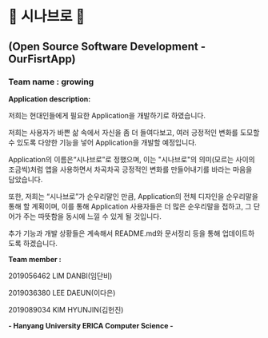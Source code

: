 # :deciduous_tree: 시나브로 :deciduous_tree:

##                                                     (Open Source Software Development - OurFisrtApp)

###                                                                                Team name : growing 


**Application description:**

저희는 현대인들에게 필요한 Application을 개발하기로 하였습니다.

저희는 사용자가 바쁜 삶 속에서 자신을 좀 더 들여다보고, 여러 긍정적인 변화를 도모할 수 있도록 다양한 기능을 넣어 Application을 개발할 예정입니다. 

Application의 이름은“시나브로”로 정했으며, 이는 "시나브로"의 의미(모르는 사이의 조금씩)처럼 앱을 사용하면서 차곡차곡 긍정적인 변화를 만들어내기를 바라는 마음을 담았습니다. 

또한, 저희는 “시나브로”가 순우리말인 만큼, Application의 전체 디자인을 순우리말을 통해 할 계획이며, 이를 통해 Application 사용자들은 더 많은 순우리말을 접하고, 그 단어가 주는 따뜻함을 동시에 느낄 수 있게 될 것입니다.

추가 기능과 개발 상황들은 계속해서 README.md와 문서정리 등을 통해 업데이트하도록 하겠습니다.



**Team member :**

2019056462 LIM DANBI(임단비)

2019036380 LEE DAEUN(이다은)

2019089034 KIM HYUNJIN(김헌진)


**- Hanyang University ERICA Computer Science -**
